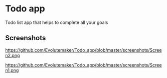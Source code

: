# Todo app

Todo list app that helps to complete all your goals

## Screenshots

https://github.com/Evolutemaker/Todo_app/blob/master/screenshots/Screen2.png

https://github.com/Evolutemaker/Todo_app/blob/master/screenshots/Screen1.png
